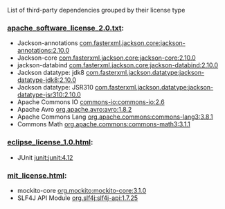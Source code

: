 List of third-party dependencies grouped by their license type

### [apache_software_license_2.0.txt](./licenses/apache_software_license_2.0.txt):
* Jackson-annotations [com.fasterxml.jackson.core:jackson-annotations:2.10.0](http://github.com/FasterXML/jackson)
* Jackson-core [com.fasterxml.jackson.core:jackson-core:2.10.0](https://github.com/FasterXML/jackson-core)
* jackson-databind [com.fasterxml.jackson.core:jackson-databind:2.10.0](http://github.com/FasterXML/jackson)
* Jackson datatype: jdk8 [com.fasterxml.jackson.datatype:jackson-datatype-jdk8:2.10.0](https://github.com/FasterXML/jackson-modules-java8/jackson-datatype-jdk8)
* Jackson datatype: JSR310 [com.fasterxml.jackson.datatype:jackson-datatype-jsr310:2.10.0](https://github.com/FasterXML/jackson-modules-java8/jackson-datatype-jsr310)
* Apache Commons IO [commons-io:commons-io:2.6](http://commons.apache.org/proper/commons-io/)
* Apache Avro [org.apache.avro:avro:1.8.2](http://avro.apache.org)
* Apache Commons Lang [org.apache.commons:commons-lang3:3.8.1](http://commons.apache.org/proper/commons-lang/)
* Commons Math [org.apache.commons:commons-math3:3.1.1](http://commons.apache.org/math/)

### [eclipse_license_1.0.html](./licenses/eclipse_license_1.0.html):
* JUnit [junit:junit:4.12](http://junit.org)

### [mit_license.html](./licenses/mit_license.html):
* mockito-core [org.mockito:mockito-core:3.1.0](https://github.com/mockito/mockito)
* SLF4J API Module [org.slf4j:slf4j-api:1.7.25](http://www.slf4j.org)
